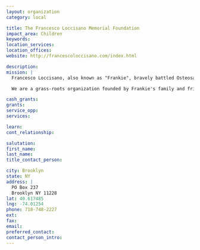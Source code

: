 ```yaml
---
layout: organization
category: local

title: The Francesco Loccisano Memorial Foundation
impact_area: Children
keywords: 
location_services: 
location_offices: 
website: http://francescoloccisano.com/index.html

description: 
mission: |
  Francesco Loccisano, also known as "Frankie", bravely battled Osteosarcoma and Leukemia for 27 months. Through his journey, he vowed to one day develop his own foundation to make a significant difference in the lives of other children diagnosed with cancer. The journey continues with the birth of the "Francesco Loccisano Memorial Foundation". Frankie's remarkable life and his sincere and heartfelt desire to help others are the pillars, the heart and the cornerstone of this foundation. 

  We are a grass-roots organization founded by Frankie's family and friends who have pledged to remember the daily battle of children with cancer. We are dedicated to provide the support they need to face the challenges in their lives. Raising awareness, promoting research to find the cures and giving financial support to families are our goals.

cash_grants: 
grants: 
service_opp: 
services: 

learn: 
cont_relationship: 

salutation: 
first_name: 
last_name: 
title_contact_person: 

city: Brooklyn
state: NY
address: |
  PO Box 237    
  Brooklyn NY 11228
lat: 40.617485
lng: -74.01254
phone: 718-748-2227
ext: 
fax: 
email: 
preferred_contact: 
contact_person_intro: 
---
```

